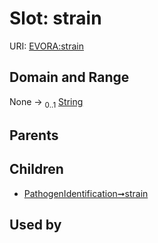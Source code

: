 
# Slot: strain



URI: [EVORA:strain](https://evora-project.eu/strain)


## Domain and Range

None &#8594;  <sub>0..1</sub> [String](types/String.md)

## Parents


## Children

 *  [PathogenIdentification➞strain](PathogenIdentification_strain.md)

## Used by

